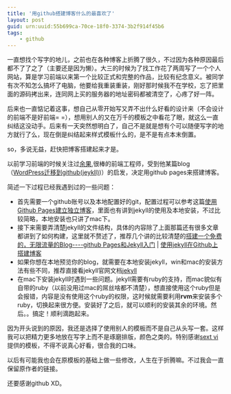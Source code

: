 ```yaml
---
title: '用github搭建博客什么的最喜欢了'
layout: post
guid: urn:uuid:55b699ca-70ce-18f0-3374-3b2f914f45b6
tags:
    - github
---
```

一直想找个写字的地儿，之前也在各种博客上折腾了很久，不过因为各种原因最后都不了了之了（主要还是因为懒）。大三的时候为了找工作花了两周写了一个个人网站，算是学习前端以来第一个比较正式和完整的作品，比较有纪念意义。被同学有次不知怎么搞坏了电脑，他要给我重装重装，刚好那时候我不在学校，忘了把里面的源码拷出来，连同网上买的服务器的地址密码都被清空了，心疼了好一阵。

后来也一直惦记着这事，想自己从零开始写又弄不出什么好看的设计来（不会设计的前端不是好前端= =），想用别人的又在万千的模板之中看花了眼，就这么一直纠结这没动手。后来有一天突然想明白了，自己不是就是想有个可以随便写字的地方就行了么，现在倒是纠结起来样式模板什么的，是不是有点本末倒置。

so，多说无益，赶快把博客搭建起来才是。

以前学习前端的时候关注过[余果](http://yuguo.us/),很棒的前端工程师，受到他某篇blog（[WordPress迁移到github(jeykll)](http://yuguo.us/weblog/wordpress-to-jeykll/))）的启发，决定用github pages来搭建博客。

简述一下过程已经我遇到过的一些问题：

- 首先需要一个github账号以及本地配置好的git，配置过程可以参考这篇[使用Github Pages建立独立博客](http://beiyuu.com/github-pages/)，里面也有讲到jekyll的使用及本地安装，不过比较简略，本地安装也只讲了mac下。
- 接下来需要弄清楚jekyll的文件结构，具体的内容除了上面那篇还有很多文章都讲到了如何构建，这里就不赘述了，推荐几个讲的比较清楚的[搭建一个免费的，无限流量的Blog----github Pages和Jekyll入门](http://beiyuu.com/github-pages/)  | [使用jekyll在Github上搭建博客](http://justjavac.com/jekyll/2012/04/05/use-jekyll-build-blog-on-github.html)
- 如果你想在本地预览你的blog，就需要在本地安装jekyll，win和mac的安装方法有些不同，推荐直接看jekyll官网文档[jekyll](http://jekyllrb.com/docs/installation/)
- 在mac下安装jekyll时遇到一些问题。jekyll需要有ruby的支持，而mac貌似有自带的ruby（以前没用过mac的屌丝啥都不清楚），想直接使用这个ruby但是会报错，内容是没有使用这个ruby的权限，这时候就需要利用**rvm**来安装多个ruby，切换起来很方便。安装好了之后，就可以顺利的安装其余的环境。然后。。搞定！顺利滴跑起来。

因为开头说到的原因，我还是选择了使用别人的模板而不是自己从头写一套。这样我可以把精力更多地放在写字上而不是琢磨排版，颜色之类的。特别感谢[sext vi](http://lhzhang.com/)提供的模板，不得不说真心好看，很合我的口味。

以后有可能我也会在原模板的基础上做一些修改，人生在于折腾嘛。不过我会一直保留原作者的链接。

还要感谢github XD。
